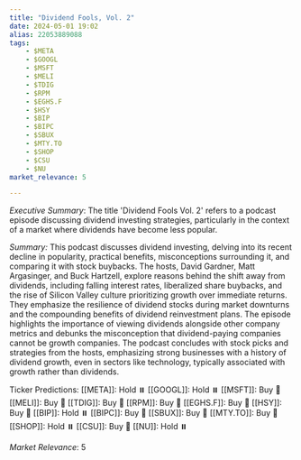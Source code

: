 ```yaml
---
title: "Dividend Fools, Vol. 2"
date: 2024-05-01 19:02
alias: 22053889088
tags:
    - $META
    - $GOOGL
    - $MSFT
    - $MELI
    - $TDIG
    - $RPM
    - $EGHS.F
    - $HSY
    - $BIP
    - $BIPC
    - $SBUX
    - $MTY.TO
    - $SHOP
    - $CSU
    - $NU
market_relevance: 5

---
```

*Executive Summary*: The title 'Dividend Fools Vol. 2' refers to a podcast episode discussing dividend investing strategies, particularly in the context of a market where dividends have become less popular.


*Summary:*
This podcast discusses dividend investing, delving into its recent decline in popularity, practical benefits, misconceptions surrounding it, and comparing it with stock buybacks. The hosts, David Gardner, Matt Argasinger, and Buck Hartzell, explore reasons behind the shift away from dividends, including falling interest rates, liberalized share buybacks, and the rise of Silicon Valley culture prioritizing growth over immediate returns. They emphasize the resilience of dividend stocks during market downturns and the compounding benefits of dividend reinvestment plans. The episode highlights the importance of viewing dividends alongside other company metrics and debunks the misconception that dividend-paying companies cannot be growth companies. The podcast concludes with stock picks and strategies from the hosts, emphasizing strong businesses with a history of dividend growth, even in sectors like technology, typically associated with growth rather than dividends.

Ticker Predictions:
[[META]]: Hold ⏸️
[[GOOGL]]: Hold ⏸️
[[MSFT]]: Buy 🔺
[[MELI]]: Buy 🔺
[[TDIG]]: Buy 🔺
[[RPM]]: Buy 🔺
[[EGHS.F]]: Buy 🔺
[[HSY]]: Buy 🔺
[[BIP]]: Hold ⏸️
[[BIPC]]: Buy 🔺
[[SBUX]]: Buy 🔺
[[MTY.TO]]: Buy 🔺
[[SHOP]]: Hold ⏸️
[[CSU]]: Buy 🔺
[[NU]]: Hold ⏸️


*Market Relevance*: 5
  